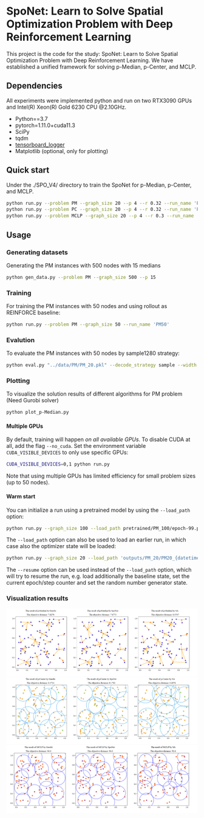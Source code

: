 # SpoNet: Learn to Solve Spatial Optimization Problem with Deep Reinforcement Learning
This project is the code for the study: SpoNet: Learn to Solve Spatial Optimization Problem with Deep Reinforcement Learning.
We have established a unified framework for solving p-Median, p-Center, and MCLP.
## Dependencies
All experiments were implemented python and run on two RTX3090 GPUs and Intel(R) Xeon(R) Gold 6230 CPU @2.10GHz. 

* Python==3.7
* pytorch=1.11.0+cuda11.3
* SciPy
* tqdm
* [tensorboard_logger](https://github.com/TeamHG-Memex/tensorboard_logger)
* Matplotlib (optional, only for plotting)

## Quick start
Under the ./SPO_V4/ directory to train the SpoNet for p-Median, p-Center, and MCLP.
```bash
python run.py --problem PM --graph_size 20 --p 4 --r 0.32 --run_name 'PM20'
python run.py --problem PC --graph_size 20 --p 4 --r 0.32 --run_name 'PC20'
python run.py --problem MCLP --graph_size 20 --p 4 --r 0.3 --run_name 'MCLP20'
```
## Usage
### Generating datasets
Generating the PM instances with 500 nodes with 15 medians
```bash
python gen_data.py --problem PM --graph_size 500 --p 15
```

### Training
For training the PM instances with 50 nodes and using rollout as REINFORCE baseline:
```bash
python run.py --problem PM --graph_size 50 --run_name 'PM50'
```
### Evalution
To evaluate the PM instances with 50 nodes by sample1280 strategy:
```bash
python eval.py "../data/PM/PM_20.pkl" --decode_strategy sample --width 1280
```

### Plotting
To visualize the solution results of different algorithms for PM problem (Need Gurobi solver)
```bash
python plot_p-Median.py 
```

#### Multiple GPUs
By default, training will happen *on all available GPUs*. To disable CUDA at all, add the flag `--no_cuda`. 
Set the environment variable `CUDA_VISIBLE_DEVICES` to only use specific GPUs:
```bash
CUDA_VISIBLE_DEVICES=0,1 python run.py 
```
Note that using multiple GPUs has limited efficiency for small problem sizes (up to 50 nodes).

#### Warm start
You can initialize a run using a pretrained model by using the `--load_path` option:
```bash
python run.py --graph_size 100 --load_path pretrained/PM_100/epoch-99.pt
```

The `--load_path` option can also be used to load an earlier run, in which case also the optimizer state will be loaded:
```bash
python run.py --graph_size 20 --load_path 'outputs/PM_20/PM20_{datetime}/epoch-0.pt'
```

The `--resume` option can be used instead of the `--load_path` option, which will try to resume the run, e.g. load additionally the baseline state, set the current epoch/step counter and set the random number generator state.

### Visualization results

![PM100](image/pm_100_15.jpg)
![PC100](image/pc_100_15.jpg)
![MCLP100](image/mclp_100_15.jpg)
